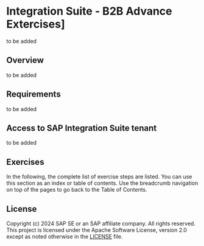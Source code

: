 # Integration Suite - B2B Advance Extercises]

to be added

## Overview

to be added

## Requirements

to be added

## Access to SAP Integration Suite tenant

to be added

## Exercises

In the following, the complete list of exercise steps are listed. You can use this section as an index or table of contents. Use the breadcrumb navigation on top of the pages to go back to the Table of Contents.




## License
Copyright (c) 2024 SAP SE or an SAP affiliate company. All rights reserved. This project is licensed under the Apache Software License, version 2.0 except as noted otherwise in the [LICENSE](LICENSE) file.
